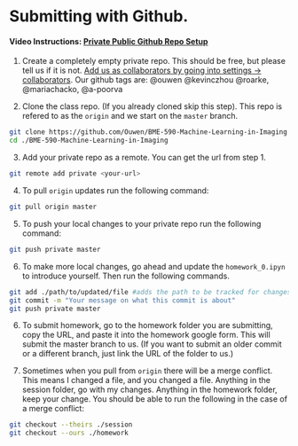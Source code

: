 # Submitting with Github.

#### Video Instructions: [Private Public Github Repo Setup](https://youtu.be/kOZxQyfllYY)

1. Create a completely empty private repo. This should be free, but please tell us if it is not. [Add us as collaborators by going into settings -> collaborators](https://stackoverflow.com/questions/7920320/adding-a-collaborator-to-my-free-github-account). Our github tags are: @ouwen @kevinczhou @roarke, @mariachacko, @a-poorva


2. Clone the class repo. (If you already cloned skip this step). This repo is refered to as the `origin` and we start on the `master` branch.
```bash
git clone https://github.com/Ouwen/BME-590-Machine-Learning-in-Imaging
cd ./BME-590-Machine-Learning-in-Imaging
```

3. Add your private repo as a remote. You can get the url from step 1.
```bash
git remote add private <your-url>
```

4. To pull `origin` updates run the following command:
```bash
git pull origin master
```

5. To push your local changes to your private repo run the following command:
```bash
git push private master
```

6. To make more local changes, go ahead and update the `homework_0.ipyn` to introduce yourself. Then run the following commands.
```bash
git add ./path/to/updated/file #adds the path to be tracked for changes
git commit -m "Your message on what this commit is about"
git push private master
```

6. To submit homework, go to the homework folder you are submitting, copy the URL, and paste it into the homework google form. This will submit the master branch to us. (If you want to submit an older commit or a different branch, just link the URL of the folder to us.)


7. Sometimes when you pull from `origin` there will be a merge conflict. This means I changed a file, and you changed a file. Anything in the session folder, go with my changes. Anything in the homework folder, keep your change. You should be able to run the following in the case of a merge conflict:
```bash
git checkout --theirs ./session
git checkout --ours ./homework
```
